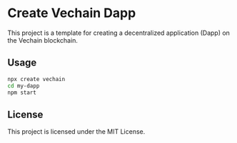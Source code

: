 # Create Vechain Dapp

This project is a template for creating a decentralized application (Dapp) on the Vechain blockchain.

## Usage

```bash
npx create vechain
cd my-dapp
npm start
```

## License

This project is licensed under the MIT License.
